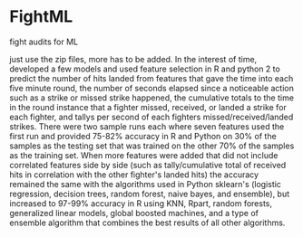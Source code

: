 # FightML
fight audits for ML

just use the zip files, more has to be added. In the interest of time, developed a few models and used feature selection in R and python 2 to predict the number of hits landed from features that gave the time into each five minute round, the number of seconds elapsed since a noticeable action such as a strike or missed strike happened, the cumulative totals to the time in the round instance that a fighter missed, received, or landed a strike for each fighter, and tallys per second of each fighters missed/received/landed strikes. There were two sample runs each where seven features used the first run and provided 75-82% accuracy in R and Python on 30% of the samples as the testing set that was trained on the other 70% of the samples as the training set. When more features were added that did not include correlated features side by side (such as tally/cumulative total of received hits in correlation with the other fighter's landed hits) the accuracy remained the same with the algorithms used in Python sklearn's (logistic regression, decision trees, random forest, naive bayes, and ensemble), but increased to 97-99% accuracy in R using KNN, Rpart, random forests, generalized linear models, global boosted machines, and a type of ensemble algorithm that combines the best results of all other algorithms.
